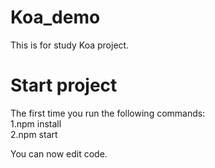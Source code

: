 # Koa_demo
This is for study Koa project.

# Start project

The first time you run the following commands:<br /> 
  1.npm install<br /> 
  2.npm start
  
You can now edit code.

